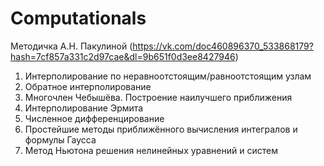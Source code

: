 # Computationals
Методичка А.Н. Пакулиной (https://vk.com/doc460896370_533868179?hash=7cf857a331c2d97cae&dl=9b651f0d3ee8427946)
1. Интерполирование по неравноотстоящим/равноотстоящим узлам
2. Обратное интерполирование
3. Многочлен Чебышёва. Построение наилучшего приближения
4. Интерполирование Эрмита
5. Численное дифференцирование
6. Простейшие методы приближённого вычисления интегралов и формулы Гаусса
7. Метод Ньютона решения нелинейных уравнений и систем
